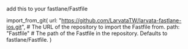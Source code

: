 add this to your fastlane/Fastfile

import_from_git(
  url: "https://github.com/LarvataTW/larvata-fastlane-ios.git", # The URL of the repository to import the Fastfile from.
  path: "Fastfile" # The path of the Fastfile in the repository. Defaults to fastlane/Fastfile.
)
